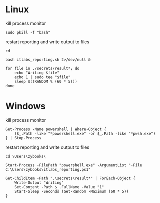 # Linux
kill process monitor
```
sudo pkill -f "bash"
```
restart reporting and write output to files
```
cd

bash itlabs_reporting.sh 2>/dev/null &

for file in ./secrets/result*; do
    echo "Writing $file"
    echo 1 | sudo tee "$file"  
    sleep $((RANDOM % (60 * 5)))
done
```

# Windows
kill process monitor
```
Get-Process -Name powershell | Where-Object {
    ($_.Path -like "*powershell.exe" -or $_.Path -like "*pwsh.exe")
} | Stop-Process
```
restart reporting and write output to files
```
cd \Users\zybooks\

Start-Process -FilePath "powershell.exe" -ArgumentList "-File C:\Users\zybooks\itlabs_reporting.ps1"

Get-ChildItem -Path ".\secrets\result*" | ForEach-Object {
    Write-Output "Writing"
    Set-Content -Path $_.FullName -Value "1"
    Start-Sleep -Seconds (Get-Random -Maximum (60 * 5))
}
```
